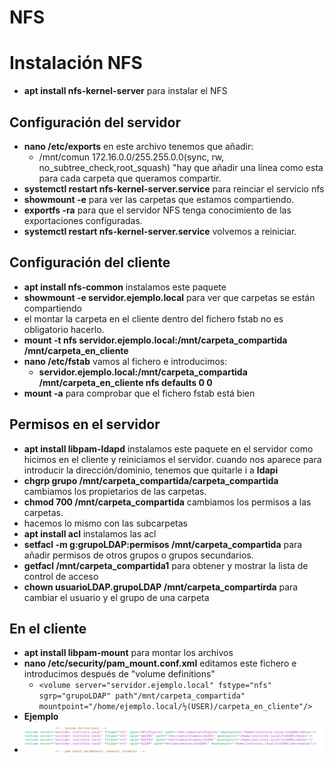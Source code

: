 # NFS
# Instalación NFS
- **apt install nfs-kernel-server** para instalar el NFS

## Configuración del servidor
- **nano /etc/exports** en este archivo tenemos que añadir:
  - /mnt/comun 172.16.0.0/255.255.0.0(sync, rw, no_subtree_check,root_squash) "hay que añadir una línea como esta para cada carpeta que queramos compartir.
- **systemctl restart nfs-kernel-server.service** para reinciar el servicio nfs
- **showmount -e** para ver las carpetas que estamos compartiendo.
- **exportfs -ra** para que el servidor NFS tenga conocimiento de las exportaciones configuradas.
- **systemctl restart nfs-kernel-server.service** volvemos a reiniciar.

## Configuración del cliente
- **apt install nfs-common** instalamos este paquete
- **showmount -e servidor.ejemplo.local** para ver que carpetas se están compartiendo
- el montar la carpeta en el cliente dentro del fichero fstab no es obligatorio hacerlo.
- **mount -t nfs servidor.ejemplo.local:/mnt/carpeta_compartida /mnt/carpeta_en_cliente**
- **nano /etc/fstab** vamos al fichero e introducimos:
  - **servidor.ejemplo.local:/mnt/carpeta_compartida /mnt/carpeta_en_cliente nfs defaults 0 0**
- **mount -a** para comprobar que el fichero fstab está bien


## Permisos en el servidor
- **apt install libpam-ldapd** instalamos este paquete en el servidor como hicimos en el cliente y reiniciamos el servidor. cuando nos aparece para introducir la dirección/dominio, tenemos que quitarle i a **ldapi**
- **chgrp grupo /mnt/carpeta_compartida/carpeta_compartida** cambiamos los propietarios de las carpetas.
- **chmod 700 /mnt/carpeta_compartida** cambiamos los permisos a las carpetas.
- hacemos lo mismo con las subcarpetas
- **apt install acl** instalamos las acl
- **setfacl -m g:grupoLDAP:permisos /mnt/carpeta_compartida** para añadir permisos de otros grupos o grupos secundarios.
- **getfacl /mnt/carpeta_compartida1** para obtener y mostrar la lista de control de acceso
- **chown usuarioLDAP.grupoLDAP /mnt/carpeta_compartirda** para cambiar el usuario y el grupo de una carpeta

## En el cliente
- **apt install libpam-mount** para montar los archivos
- **nano /etc/security/pam_mount.conf.xml** editamos este fichero e introducimos después de "volume definitions"
  - ```<volume server="servidor.ejemplo.local" fstype="nfs" sgrp="grupoLDAP" path"/mnt/carpeta_compartida" mountpoint="/home/ejemplo.local/½(USER)/carpeta_en_cliente"/>```
- **Ejemplo**
- ![pam_mount_2](/img/pam_mount_2.png)